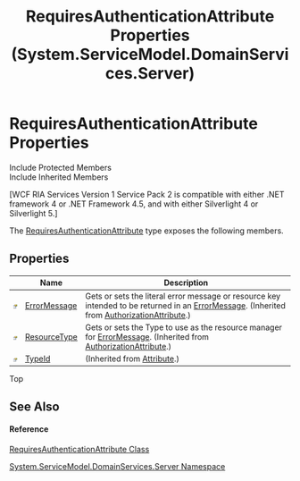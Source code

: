 ﻿---
title: RequiresAuthenticationAttribute Properties (System.ServiceModel.DomainServices.Server)
TOCTitle: RequiresAuthenticationAttribute Properties
ms:assetid: Properties.T:System.ServiceModel.DomainServices.Server.RequiresAuthenticationAttribute
ms:mtpsurl: https://msdn.microsoft.com/en-us/library/system.servicemodel.domainservices.server.requiresauthenticationattribute_properties(v=VS.91)
ms:contentKeyID: 28755267
ms.date: 01/27/2012
mtps_version: v=VS.91
---

# RequiresAuthenticationAttribute Properties

Include Protected Members  
Include Inherited Members  

\[WCF RIA Services Version 1 Service Pack 2 is compatible with either .NET framework 4 or .NET Framework 4.5, and with either Silverlight 4 or Silverlight 5.\]

The [RequiresAuthenticationAttribute](ff423107\(v=vs.91\).md) type exposes the following members.

## Properties

<table>
<thead>
<tr class="header">
<th> </th>
<th>Name</th>
<th>Description</th>
</tr>
</thead>
<tbody>
<tr class="odd">
<td><img src="images\Ff422600.pubproperty(en-us,VS.91).gif" title="Public property" alt="Public property" /></td>
<td><a href="ff423081(v=vs.91).md">ErrorMessage</a></td>
<td>Gets or sets the literal error message or resource key intended to be returned in an <a href="ff422370(v=vs.91).md">ErrorMessage</a>. (Inherited from <a href="ff422833(v=vs.91).md">AuthorizationAttribute</a>.)</td>
</tr>
<tr class="even">
<td><img src="images\Ff422600.pubproperty(en-us,VS.91).gif" title="Public property" alt="Public property" /></td>
<td><a href="ff422627(v=vs.91).md">ResourceType</a></td>
<td>Gets or sets the Type to use as the resource manager for <a href="ff423081(v=vs.91).md">ErrorMessage</a>. (Inherited from <a href="ff422833(v=vs.91).md">AuthorizationAttribute</a>.)</td>
</tr>
<tr class="odd">
<td><img src="images\Ff422600.pubproperty(en-us,VS.91).gif" title="Public property" alt="Public property" /></td>
<td><a href="https://msdn.microsoft.com/en-us/library/sa1bf03e">TypeId</a></td>
<td>(Inherited from <a href="https://msdn.microsoft.com/en-us/library/e8kc3626">Attribute</a>.)</td>
</tr>
</tbody>
</table>

Top

## See Also

#### Reference

[RequiresAuthenticationAttribute Class](ff423107\(v=vs.91\).md)

[System.ServiceModel.DomainServices.Server Namespace](ff423220\(v=vs.91\).md)

